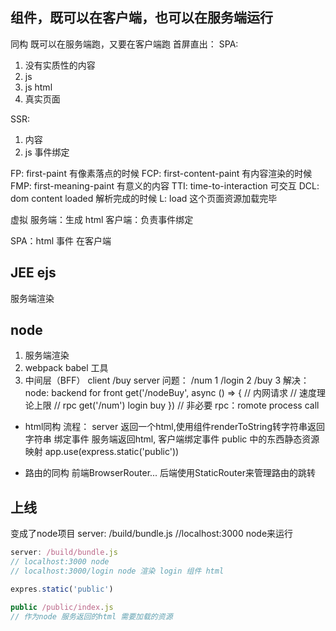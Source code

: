 ## 组件，既可以在客户端，也可以在服务端运行
同构 既可以在服务端跑，又要在客户端跑
首屏直出：
SPA:
1. <div id = "app"></div>没有实质性的内容
2. js
3. js html
4. 真实页面

SSR:
1. <div id="app">内容</div>
2. js 事件绑定

FP: first-paint 有像素落点的时候
FCP: first-content-paint 有内容渲染的时候
FMP: first-meaning-paint 有意义的内容
TTI: time-to-interaction 可交互
DCL: dom content loaded 解析完成的时候
L: load 这个页面资源加载完毕

虚拟
服务端：生成 html
客户端：负责事件绑定

SPA：html 事件 在客户端

## JEE ejs
服务端渲染

## node
1. 服务端渲染
2. webpack babel 工具
3. 中间层（BFF）
   client  /buy  server
   问题：
   /num    1
   /login  2
   /buy    3
   解决：
   node: backend for front
   get('/nodeBuy', async () => {
     // 内网请求
     // 速度理论上限
     // rpc
     get('/num') login buy
   })
   // 非必要
   rpc：romote process call

- html同构
流程：
server 返回一个html,使用组件renderToString转字符串返回字符串
绑定事件 服务端返回html, 客户端绑定事件
public 中的东西静态资源映射
app.use(express.static('public'))

- 路由的同构
前端BrowserRouter... 后端使用StaticRouter来管理路由的跳转

## 上线
变成了node项目
server: /build/bundle.js  //localhost:3000  node来运行
```js
server: /build/bundle.js
// localhost:3000 node
// localhost:3000/login node 渲染 login 组件 html

expres.static('public')

public /public/index.js
// 作为node 服务返回的html 需要加载的资源
```

